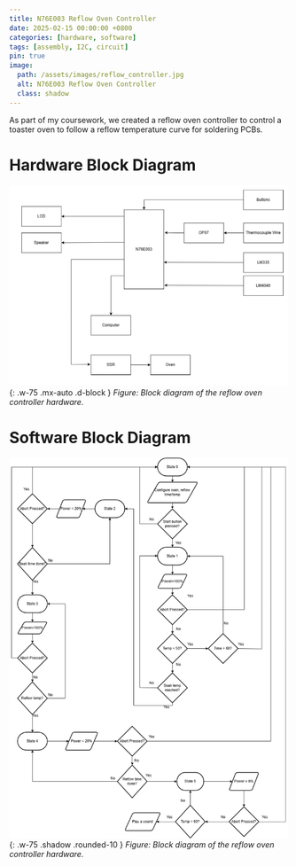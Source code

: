 ```yaml
---
title: N76E003 Reflow Oven Controller
date: 2025-02-15 00:00:00 +0800
categories: [hardware, software]
tags: [assembly, I2C, circuit] 
pin: true
image:
  path: /assets/images/reflow_controller.jpg
  alt: N76E003 Reflow Oven Controller
  class: shadow
---
```


As part of my coursework, we created a reflow oven controller to control a toaster oven to follow a reflow temperature curve for soldering PCBs. 

# Hardware Block Diagram
![Reflow Oven Hardware Diagram](/assets/images/reflow_hardware_block_diagram.png){: .w-75 .mx-auto .d-block }
_Figure: Block diagram of the reflow oven controller hardware._

# Software Block Diagram
![Reflow Controller Software Diagram](/assets/images/reflow_software_diagram.png){: .w-75 .shadow .rounded-10 }
_Figure: Block diagram of the reflow oven controller hardware._





  
